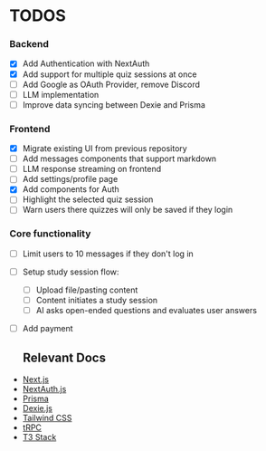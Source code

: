 
# TODOS

### Backend
- [x] Add Authentication with NextAuth
- [x] Add support for multiple quiz sessions at once
- [ ] Add Google as OAuth Provider, remove Discord
- [ ] LLM implementation
- [ ] Improve data syncing between Dexie and Prisma

### Frontend
- [x] Migrate existing UI from previous repository
- [ ] Add messages components that support markdown
- [ ] LLM response streaming on frontend
- [ ] Add settings/profile page
- [x] Add components for Auth
- [ ] Highlight the selected quiz session
- [ ] Warn users there quizzes will only be saved if they login

### Core functionality
- [ ] Limit users to 10 messages if they don't log in
- [ ] Setup study session flow:
  - [ ] Upload file/pasting content
  - [ ] Content initiates a study session
  - [ ] AI asks open-ended questions and evaluates user answers
- [ ] Add payment

  ## Relevant Docs
- [Next.js](https://nextjs.org)
- [NextAuth.js](https://next-auth.js.org)
- [Prisma](https://prisma.io)
- [Dexie.js](https://dexie.org/docs/)
- [Tailwind CSS](https://tailwindcss.com)
- [tRPC](https://trpc.io)
- [T3 Stack](https://create.t3.gg/)